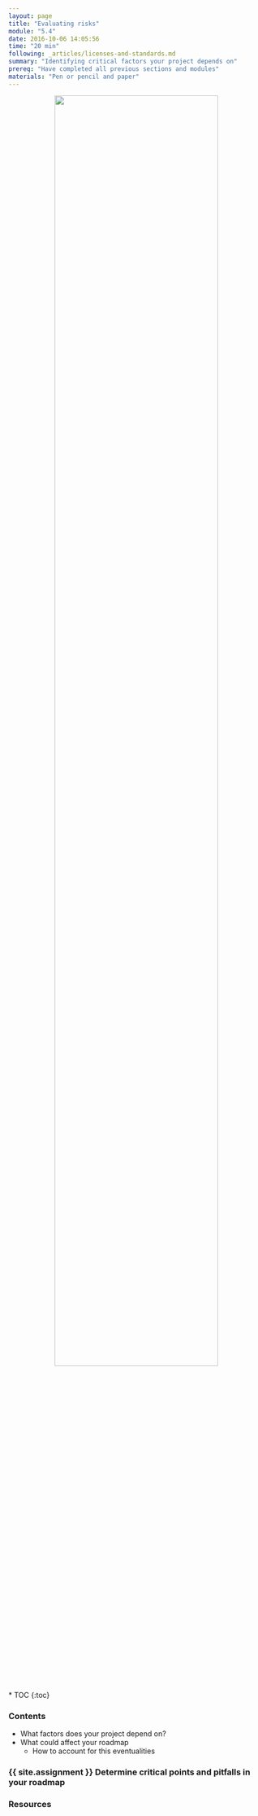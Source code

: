```yaml
---
layout: page
title: "Evaluating risks"
module: "5.4"
date: 2016-10-06 14:05:56
time: "20 min"
following: _articles/licenses-and-standards.md
summary: "Identifying critical factors your project depends on"
prereq: "Have completed all previous sections and modules"
materials: "Pen or pencil and paper"
---
```

<p align="center">
<img src="https://raw.githubusercontent.com/ohwmakers/OHM-curriculum/gh-pages/img/work_in_progress_banner.svg" width="80%"/>
</p>
* TOC
{:toc}

### Contents
- What factors does your project depend on?
- What could affect your roadmap
  - How to account for this eventualities

### {{ site.assignment }} Determine critical points and pitfalls in your roadmap

### Resources
